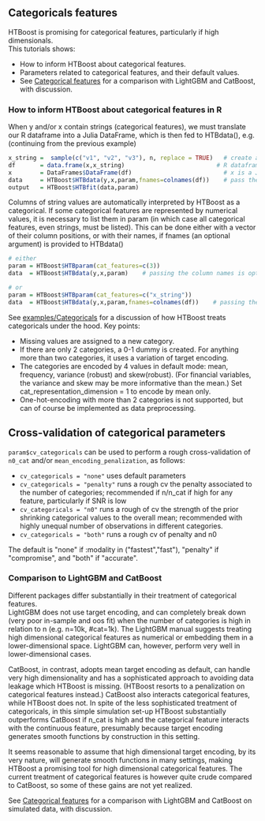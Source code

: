 ## Categoricals features

HTBoost is promising for categorical features, particularly if high dimensionals.  
This tutorials shows:
- How to inform HTBoost about categorical features.
- Parameters related to categorical features, and their default values.
- See [Categorical features](tutorials/Categoricals.md) for a comparison with LightGBM and CatBoost, with discussion.  

### How to inform HTBoost about categorical features in R 

When y and/or x contain strings (categorical features), we must translate our R dataframe into a Julia DataFrame, which is then fed to HTBdata(), e.g. (continuing from the previous example)

```r
x_string =  sample(c("v1", "v2", "v3"), n, replace = TRUE)   # create a categorical with 3 values
df       = data.frame(x,x_string)                          # R dataframe 
x        = DataFrames$DataFrame(df)                          # x is a Julia dataframe
data     = HTBoost$HTBdata(y,x,param,fnames=colnames(df))    # pass the column names 
output   = HTBoost$HTBfit(data,param)                        

```

Columns of string values are automatically interpreted by HTBoost as a categorical. If some categorical features are represented by numerical values, it is necessary to list them in param (in which case all categorical features, even strings, must be listed). This can be done either with a vector of their column positions, or with their names, if fnames (an optional argument) is provided to HTBdata()

```r
# either 
param = HTBoost$HTBparam(cat_features=c(3))
data  = HTBoost$HTBdata(y,x,param)    # passing the column names is optional

# or
param = HTBoost$HTBparam(cat_features=c("x_string"))
data  = HTBoost$HTBdata(y,x,param,fnames=colnames(df))    # passing the column names is required

```

See [examples/Categoricals](../examples/Categoricals.md) for a discussion of how HTBoost treats categoricals under the hood. Key points:
- Missing values are assigned to a new category.
- If there are only 2 categories, a 0-1 dummy is created. For anything more than two categories, it uses a variation of target encoding.
- The categories are encoded by 4 values in default mode: mean, frequency, variance (robust) and skew(robust). (For financial variables, the variance and skew may be more informative than the mean.) Set cat_representation_dimension = 1 to encode by mean only.
- One-hot-encoding with more than 2 categories is not supported, but can of course be implemented as data preprocessing.

## Cross-validation of categorical parameters 

 `param$cv_categoricals` can be used to perform a rough cross-validation of `n0_cat` and/or `mean_encoding_penalization`, as follows:
 - `cv_categoricals = "none"` uses default parameters 
 - `cv_categoricals = "penalty"` runs a rough cv the penalty associated to the number of categories; recommended if n/n_cat if high for any feature, particularly if SNR is low                             
 - `cv_categoricals = "n0"` runs a rough of cv the strength of the prior shrinking categorical values to the overall mean; recommended with highly unequal number of observations in different categories.
- `cv_categoricals = "both"` runs a rough cv of penalty and n0 

The default is "none" if :modality in ("fastest","fast"), "penalty" if "compromise", and "both" if "accurate". 


### Comparison to LightGBM and CatBoost

Different packages differ substantially in their treatment of categorical features.  
LightGBM does not use target encoding, and can completely break down (very poor in-sample and oos fit) when the number of categories is high in relation to n (e.g. n=10k, #cat=1k). The LightGBM manual suggests
treating high dimensional categorical features as numerical or embedding them in a lower-dimensional space. LightGBM can, however, perform very well in lower-dimensional cases.

CatBoost, in contrast, adopts mean target encoding as default, can handle very high dimensionality and
has a sophisticated approach to avoiding data leakage which HTBoost is missing. (HTBoost resorts to a penalization on categorical features instead.) CatBoost also interacts categorical features, while HTBoost does not.
In spite of the less sophisticated treatment of categoricals, in this simple simulation set-up HTBoost substantially outperforms CatBoost if n_cat is high and the categorical feature interacts with the continuous feature,
presumably because target encoding generates smooth functions  by construction in this setting.

It seems reasonable to assume that high dimensional target encoding, by its very nature, will generate smooth functions in many settings, making 
HTBoost a promising tool for high dimensional categorical features. The current treatment of categorical features is however quite
crude compared to CatBoost, so some of these gains are not yet realized. 

See [Categorical features](tutorials/Categoricals.md) for a comparison with LightGBM and CatBoost on simulated data, with discussion.
